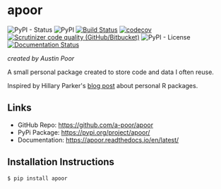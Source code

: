 # apoor

![PyPI - Status](https://img.shields.io/pypi/status/apoor)
![PyPI](https://img.shields.io/pypi/v/apoor)
[![Build Status](https://travis-ci.org/a-poor/apoor.svg?branch=master)](https://travis-ci.org/a-poor/apoor) 
[![codecov](https://codecov.io/gh/a-poor/apoor/branch/master/graph/badge.svg)](https://codecov.io/gh/a-poor/apoor)
[![Scrutinizer code quality (GitHub/Bitbucket)](https://img.shields.io/scrutinizer/quality/g/a-poor/apoor/master)](https://scrutinizer-ci.com/g/a-poor/apoor/?branch=master)
![PyPI - License](https://img.shields.io/pypi/l/apoor)
[![Documentation Status](https://readthedocs.org/projects/apoor/badge/?version=latest)](https://apoor.readthedocs.io/en/latest/?badge=latest)


_created by Austin Poor_

A small personal package created to store code and data I often reuse.

Inspired by Hillary Parker's [blog post](https://hilaryparker.com/2013/04/03/personal-r-packages/) about personal R packages.

## Links

* GitHub Repo: https://github.com/a-poor/apoor
* PyPi Package: https://pypi.org/project/apoor/
* Documentation: https://apoor.readthedocs.io/en/latest/

## Installation Instructions

```bash
$ pip install apoor
```
